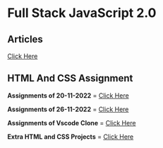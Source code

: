 # Full Stack JavaScript 2.0

## Articles
[Click Here](./Articles/Readme.md)

## HTML And CSS Assignment
**Assignments of 20-11-2022** =
[Click Here](./HTML_CSS_Assignment/20-Nov-2022-Projects/Readme.md)

**Assignments of 26-11-2022** =
[Click Here](./HTML_CSS_Assignment/26-Nov-2022-Projects/Readme.md)

**Assignments of Vscode Clone** =
[Click Here](./HTML_CSS_Assignment/Vscode_Clone/Readme.md)

**Extra HTML and CSS Projects** =
[Click Here](./HTML_CSS_Assignment/Extra_Html_Css_Assignments/Readme.md)